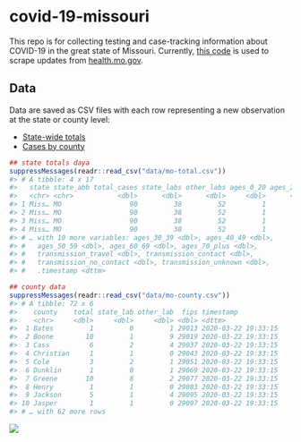 
<!-- README.md is generated from README.Rmd. Please edit that file -->

# covid-19-missouri

<!-- badges: start -->

<!-- badges: end -->

This repo is for collecting testing and case-tracking information about
COVID-19 in the great state of Missouri. Currently, [this
code](R/scrape.R) is used to scrape updates from
[health.mo.gov](https://health.mo.gov).

## Data

Data are saved as CSV files with each row representing a new observation
at the state or county level:

  - [State-wide totals](data/mo-total.csv)
  - [Cases by county](data/mo-county.csv)

<!-- end list -->

``` r
## state totals daya
suppressMessages(readr::read_csv("data/mo-total.csv"))
#> # A tibble: 4 x 17
#>   state state_abb total_cases state_labs other_labs ages_0_20 ages_20_29
#>   <chr> <chr>           <dbl>      <dbl>      <dbl>     <dbl>      <dbl>
#> 1 Miss… MO                 90         38         52         1         24
#> 2 Miss… MO                 90         38         52         1         24
#> 3 Miss… MO                 90         38         52         1         24
#> 4 Miss… MO                 90         38         52         1         24
#> # … with 10 more variables: ages_30_39 <dbl>, ages_40_49 <dbl>,
#> #   ages_50_59 <dbl>, ages_60_69 <dbl>, ages_70_plus <dbl>,
#> #   transmission_travel <dbl>, transmission_contact <dbl>,
#> #   transmission_no_contact <dbl>, transmission_unknown <dbl>,
#> #   .timestamp <dttm>

## county data
suppressMessages(readr::read_csv("data/mo-county.csv"))
#> # A tibble: 72 x 6
#>    county    total state_lab other_lab  fips timestamp          
#>    <chr>     <dbl>     <dbl>     <dbl> <dbl> <dttm>             
#>  1 Bates         1         0         1 29013 2020-03-22 19:33:15
#>  2 Boone        10         1         9 29019 2020-03-22 19:33:15
#>  3 Cass          6         2         4 29037 2020-03-22 19:33:15
#>  4 Christian     1         1         0 29043 2020-03-22 19:33:15
#>  5 Cole          3         2         1 29051 2020-03-22 19:33:15
#>  6 Dunklin       1         0         1 29069 2020-03-22 19:33:15
#>  7 Greene       10         8         2 29077 2020-03-22 19:33:15
#>  8 Henry         1         1         0 29083 2020-03-22 19:33:15
#>  9 Jackson       5         1         4 29095 2020-03-22 19:33:15
#> 10 Jasper        1         1         0 29097 2020-03-22 19:33:15
#> # … with 62 more rows
```

![](/home/kmw/rstats/covid-19-missouri/img/timeseries.png)
